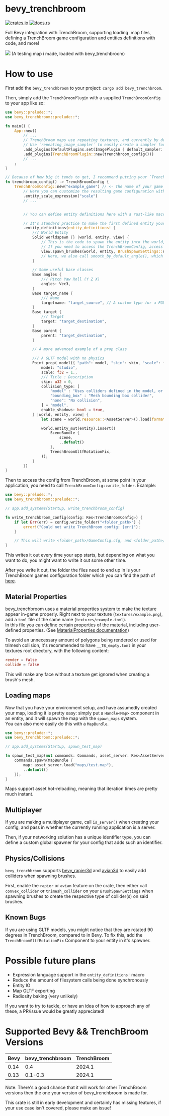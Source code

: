 # bevy_trenchbroom

[![crates.io](https://img.shields.io/crates/v/bevy_trenchbroom)](https://crates.io/crates/bevy_trenchbroom)
[![docs.rs](https://docs.rs/bevy_trenchbroom/badge.svg)](https://docs.rs/bevy_trenchbroom)

Full Bevy integration with TrenchBroom, supporting loading .map files, defining a TrenchBroom game configuration and entities definitions with code, and more!

<img src="assets/screenshots/rune_proto.png">
<label>(A testing map i made, loaded with bevy_trenchbroom)</label>

<br>

# How to use
First add the `bevy_trenchbroom` to your project: `cargo add bevy_trenchbroom`.

Then, simply add the `TrenchBroomPlugin` with a supplied `TrenchBroomConfig` to your app like so:

```rust
use bevy::prelude::*;
use bevy_trenchbroom::prelude::*;

fn main() {
    App::new()
        // ...
        // TrenchBroom maps use repeating textures, and currently by default bevy's images don't repeat.
        // Use `repeating_image_sampler` to easily create a sampler for this that is optionally filtered.
        .add_plugins(DefaultPlugins.set(ImagePlugin { default_sampler: repeating_image_sampler(false) }))
        .add_plugins(TrenchBroomPlugin::new(trenchbroom_config()))
        // ...
    ;
}

// Because of how big it tends to get, I recommend putting your `TrenchBroomConfig` in a separate function, most likely in its own module.
fn trenchbroom_config() -> TrenchBroomConfig {
    TrenchBroomConfig::new("example_game") // <- The name of your game
        // Here you can customize the resulting game configuration with a builder-like syntax
        .entity_scale_expression("scale")
        // ...


        // You can define entity definitions here with a rust-like macro-powered domain specific language, these are written to your game's FGD file, and used for spawning entities

        // It's standard practice to make the first defined entity your `worldspawn`
        .entity_definitions(entity_definitions! {
            /// World Entity
            Solid worldspawn {} |world, entity, view| {
                // This is the code to spawn the entity into the world, note that the TrenchBroomConfig resource is not available in this scope
                // If you need to access the TrenchBroomConfig, access it via view.tb_config
                view.spawn_brushes(world, entity, BrushSpawnSettings::new().smooth_by_default_angle().pbr_mesh());
                // Here, we also call smooth_by_default_angle(), which smooths the normals of connected surfaces curving less than a default threshold
            }

            // Some useful base classes
            Base angles {
                /// Pitch Yaw Roll (Y Z X)
                angles: Vec3,
            }
            Base target_name {
                /// Name
                targetname: "target_source", // A custom type for a FGD property
            }
            Base target {
                /// Target
                target: "target_destination",
            }
            Base parent {
                parent: "target_destination",
            }

            // A more advanced example of a prop class

            /// A GLTF model with no physics
            Point prop( model({ "path": model, "skin": skin, "scale": {{ scale == undefined -> $tb_scale$, scale * $tb_scale$ }} }) ) : angles, target_name, parent {
                model: "studio",
                scale: f32 = 1.,
                /// Title : Description
                skin: u32 = 0,
                collision_type: [
                    "model" : "Uses colliders defined in the model, or none if the model doesn't have any",
                    "bounding_box" : "Mesh bounding box collider",
                    "none": "No collision",
                ] = "model",
                enable_shadows: bool = true,
            } |world, entity, view| {
                let scene = world.resource::<AssetServer>().load(format!("{}#Scene0", view.get::<String>("model")?));

                world.entity_mut(entity).insert((
                    SceneBundle {
                        scene,
                        ..default()
                    },
                    TrenchBroomGltfRotationFix,
                ));
            }
        })
}
```

Then to access the config from TrenchBroom, at some point in your application, you need to call `TrenchBroomConfig::write_folder`. Example:

```rust
use bevy::prelude::*;
use bevy_trenchbroom::prelude::*;

// app.add_systems(Startup, write_trenchbroom_config)

fn write_trenchbroom_config(config: Res<TrenchBroomConfig>) {
    if let Err(err) = config.write_folder("<folder_path>") {
        error!("Could not write TrenchBroom config: {err}");
    }

    // This will write <folder_path>/GameConfig.cfg, and <folder_path>/example_game.fgd
}
```

This writes it out every time your app starts, but depending on what you want to do, you might want to write it out some other time.

After you write it out, the folder the files need to end up in is your TrenchBroom games configuration folder which you can find the path of [here](https://trenchbroom.github.io/manual/latest/#game_configuration_files).

## Material Properties

bevy_trenchbroom uses a material properties system to make the texture appear in-game properly. Right next to your texture (`textures/example.png`), add a `toml` file of the same name (`textures/example.toml`).
<br>
In this file you can define certain properties of the material, including user-defined properties. (See [MaterialProperties documentation](https://docs.rs/bevy_trenchbroom/latest/bevy_trenchbroom/material_properties/struct.MaterialProperties.html))

To avoid an unnecessary amount of polygons being rendered or used for trimesh collision, it's recommended to have `__TB_empty.toml` in your textures root directory, with the following content:
```toml
render = false
collide = false
```
This will make any face without a texture get ignored when creating a brush's mesh.

## Loading maps

Now that you have your environment setup, and have assumedly created your map, loading it is pretty easy: simply put a `Handle<Map>` component in an entity, and it will spawn the map with the `spawn_maps` system.
<br>
You can also more easily do this with a `MapBundle`.
```rust
use bevy::prelude::*;
use bevy_trenchbroom::prelude::*;

// app.add_systems(Startup, spawn_test_map)

fn spawn_test_map(mut commands: Commands, asset_server: Res<AssetServer>) {
    commands.spawn(MapBundle {
        map: asset_server.load("maps/test.map"),
        ..default()
    });
}
```

Maps support asset hot-reloading, meaning that iteration times are pretty much instant.

## Multiplayer

If you are making a multiplayer game, call `is_server()` when creating your config, and pass in whether the currently running application is a server.

Then, if your networking solution has a unique identifier type, you can define a custom global spawner for your config that adds such an identifier.

## Physics/Collisions

`bevy_trenchbroom` supports [bevy_rapier3d](https://crates.io/crates/bevy_rapier3d) and [avian3d](https://crates.io/crates/avian3d) to easily add colliders when spawning brushes.

First, enable the `rapier` or `avian` feature on the crate, then either call `convex_collider` or `trimesh_collider` on your `BrushSpawnSettings` when spawning brushes to create the respective type of collider(s) on said brushes.

## Known Bugs

If you are using GLTF models, you might notice that they are rotated 90 degrees in TrenchBroom, compared to in Bevy.
To fix this, add the `TrenchBroomGltfRotationFix` Component to your entity in it's spawner.

# Possible future plans
- Expression language support in the `entity_definitions!` macro
- Reduce the amount of filesystem calls being done synchronously
- Entity IO
- Map GLTF exporting
- Radiosity baking (very unlikely)

If you want to try to tackle, or have an idea of how to approach any of these, a PR/issue would be greatly appreciated!

# Supported Bevy && TrenchBroom Versions
| Bevy | bevy_trenchbroom | TrenchBroom |
---|--|---
| 0.14 | 0.4 | 2024.1 |
| 0.13 | 0.1-0.3 | 2024.1 |

Note: There's a good chance that it will work for other TrenchBroom versions then the one your version of bevy_trenchbroom is made for.

This crate is still in early development and certainly has missing features, if your use case isn't covered, please make an issue!